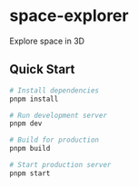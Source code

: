 # space-explorer

Explore space in 3D

## Quick Start

```bash
# Install dependencies
pnpm install

# Run development server
pnpm dev

# Build for production
pnpm build

# Start production server
pnpm start
```
